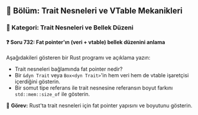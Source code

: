 ## 📘 Bölüm: Trait Nesneleri ve VTable Mekanikleri  
### 🔹 Kategori: Trait Nesneleri ve Bellek Düzeni  
#### ❓ Soru 732: Fat pointer'ın (veri + vtable) bellek düzenini anlama

Aşağıdakileri gösteren bir Rust programı ve açıklama yazın:

- Trait nesneleri bağlamında fat pointer nedir?
- Bir `&dyn Trait` veya `Box<dyn Trait>`'in hem veri hem de vtable işaretçisi içerdiğini gösterin.
- Bir somut tipe referans ile trait nesnesine referansın boyut farkını `std::mem::size_of` ile gösterin.

🔧 **Görev:** Rust'ta trait nesneleri için fat pointer yapısını ve boyutunu gösterin.

